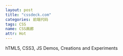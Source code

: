 ```yaml
---
layout: post
title: "cssdeck.com"
categories: 前端代码
tags: CSS
name: CSS画廊
attr: Hot
---
```


hTML5, CSS3, JS Demos, Creations and Experiments<!--break-->

